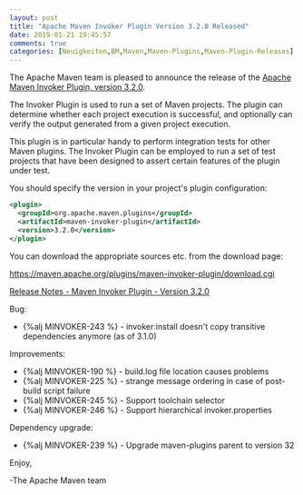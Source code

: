 ```yaml
---
layout: post
title: "Apache Maven Invoker Plugin Version 3.2.0 Released"
date: 2019-01-21 19:45:57
comments: true
categories: [Neuigkeiten,BM,Maven,Maven-Plugins,Maven-Plugin-Releases]
---
```

The Apache Maven team is pleased to announce the release of the 
[Apache Maven Invoker Plugin, version 3.2.0](http://maven.apache.org/plugins/maven-invoker-plugin/).

The Invoker Plugin is used to run a set of Maven projects. The plugin can
determine whether each project execution is successful, and optionally can
verify the output generated from a given project execution.

This plugin is in particular handy to perform integration tests for other Maven
plugins. The Invoker Plugin can be employed to run a set of test projects that
have been designed to assert certain features of the plugin under test.

You should specify the version in your project's plugin configuration:

``` xml
<plugin>
  <groupId>org.apache.maven.plugins</groupId>
  <artifactId>maven-invoker-plugin</artifactId>
  <version>3.2.0</version>
</plugin>
```


You can download the appropriate sources etc. from the download page:

https://maven.apache.org/plugins/maven-invoker-plugin/download.cgi

<!-- more -->

[Release Notes - Maven Invoker Plugin - Version 3.2.0](https://issues.apache.org/jira/secure/ReleaseNote.jspa?projectId=12317828&version=12344638)


Bug:

 * {%alj MINVOKER-243 %} - invoker:install doesn't copy transitive dependencies anymore (as of 3.1.0)

Improvements:

 * {%alj MINVOKER-190 %} - build.log file location causes problems
 * {%alj MINVOKER-225 %} - strange message ordering in case of post-build  script failure
 * {%alj MINVOKER-245 %} - Support toolchain selector
 * {%alj MINVOKER-246 %} - Support hierarchical invoker.properties

Dependency upgrade:

 * {%alj MINVOKER-239 %} - Upgrade maven-plugins parent to version 32

Enjoy,

-The Apache Maven team
